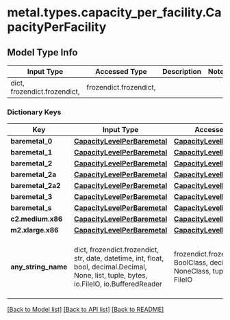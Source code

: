 # metal.types.capacity_per_facility.CapacityPerFacility

## Model Type Info
Input Type | Accessed Type | Description | Notes
------------ | ------------- | ------------- | -------------
dict, frozendict.frozendict,  | frozendict.frozendict,  |  | 

### Dictionary Keys
Key | Input Type | Accessed Type | Description | Notes
------------ | ------------- | ------------- | ------------- | -------------
**baremetal_0** | [**CapacityLevelPerBaremetal**](CapacityLevelPerBaremetal.md) | [**CapacityLevelPerBaremetal**](CapacityLevelPerBaremetal.md) |  | [optional] 
**baremetal_1** | [**CapacityLevelPerBaremetal**](CapacityLevelPerBaremetal.md) | [**CapacityLevelPerBaremetal**](CapacityLevelPerBaremetal.md) |  | [optional] 
**baremetal_2** | [**CapacityLevelPerBaremetal**](CapacityLevelPerBaremetal.md) | [**CapacityLevelPerBaremetal**](CapacityLevelPerBaremetal.md) |  | [optional] 
**baremetal_2a** | [**CapacityLevelPerBaremetal**](CapacityLevelPerBaremetal.md) | [**CapacityLevelPerBaremetal**](CapacityLevelPerBaremetal.md) |  | [optional] 
**baremetal_2a2** | [**CapacityLevelPerBaremetal**](CapacityLevelPerBaremetal.md) | [**CapacityLevelPerBaremetal**](CapacityLevelPerBaremetal.md) |  | [optional] 
**baremetal_3** | [**CapacityLevelPerBaremetal**](CapacityLevelPerBaremetal.md) | [**CapacityLevelPerBaremetal**](CapacityLevelPerBaremetal.md) |  | [optional] 
**baremetal_s** | [**CapacityLevelPerBaremetal**](CapacityLevelPerBaremetal.md) | [**CapacityLevelPerBaremetal**](CapacityLevelPerBaremetal.md) |  | [optional] 
**c2.medium.x86** | [**CapacityLevelPerBaremetal**](CapacityLevelPerBaremetal.md) | [**CapacityLevelPerBaremetal**](CapacityLevelPerBaremetal.md) |  | [optional] 
**m2.xlarge.x86** | [**CapacityLevelPerBaremetal**](CapacityLevelPerBaremetal.md) | [**CapacityLevelPerBaremetal**](CapacityLevelPerBaremetal.md) |  | [optional] 
**any_string_name** | dict, frozendict.frozendict, str, date, datetime, int, float, bool, decimal.Decimal, None, list, tuple, bytes, io.FileIO, io.BufferedReader | frozendict.frozendict, str, BoolClass, decimal.Decimal, NoneClass, tuple, bytes, FileIO | any string name can be used but the value must be the correct type | [optional]

[[Back to Model list]](../../README.md#documentation-for-models) [[Back to API list]](../../README.md#documentation-for-api-endpoints) [[Back to README]](../../README.md)

